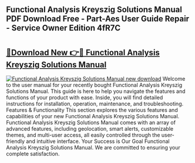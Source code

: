 ## Functional Analysis Kreyszig Solutions Manual PDF Download Free - Part-Aes User Guide Repair - Service Owner Edition 4fR7C

# <h2><a href="http://bc81613.oget.top/?id=Functional+Analysis+Kreyszig+Solutions+Manual">🔗Download New 👉🔴 Functional Analysis Kreyszig Solutions Manual</a></h2>

[![Functional Analysis Kreyszig Solutions Manual new download](https://i.imgur.com/5g1atiW.png)](http://bc81613.oget.top/?id=Functional+Analysis+Kreyszig+Solutions+Manual)
Welcome to the user manual for your recently bought Functional Analysis Kreyszig Solutions Manual. This guide is here to help you navigate the features and functions of your product with ease. Inside, you will find detailed instructions for installation, operation, maintenance, and troubleshooting. Features & Functionality This section explores the various features and capabilities of your new Functional Analysis Kreyszig Solutions Manual. Functional Analysis Kreyszig Solutions Manual comes with an array of advanced features, including geolocation, smart alerts, customizable themes, and multi-user access, all easily controlled through the user-friendly and intuitive interface. Your Success is Our Goal Functional Analysis Kreyszig Solutions Manual. We are committed to ensuring your complete satisfaction.
